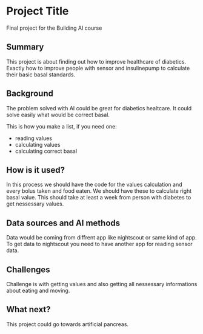 <!-- This is the markdown template for the final project of the Building AI course, 
created by Reaktor Innovations and University of Helsinki. 
Copy the template, paste it to your GitHub README and edit! -->

# Project Title

Final project for the Building AI course

## Summary

This project is about finding out how to improve healthcare of diabetics. Exactly how to improve people with sensor and insulinepump to calculate their basic basal standards.


## Background

The problem solved with AI could be great for diabetics healtcare. It could solve easily what would be correct basal.

This is how you make a list, if you need one:
* reading values 
* calculating values
* calculating correct basal


## How is it used?

In this process we should have the code for the values calculation and every bolus taken and food eaten.
We should have these to calculate right basal value.
This should take at least a week from person with diabetes to get nessessary values.


## Data sources and AI methods

Data would be coming from diffrent app like nightscout or same kind of app.
To get data to nightscout you need to have another app for reading sensor data.

## Challenges

Challenge is with getting values and also getting all nessessary informations about eating and moving.

## What next?

This project could go towards artificial pancreas.
